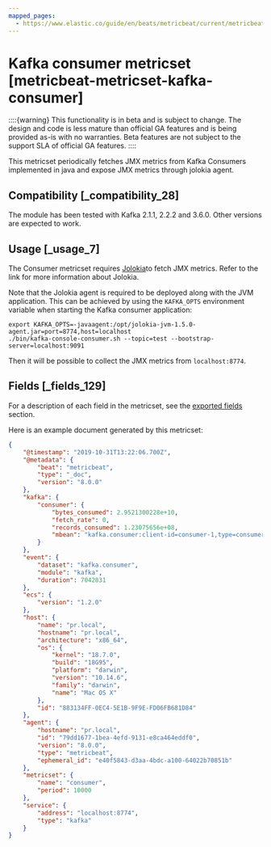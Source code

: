 ```yaml
---
mapped_pages:
  - https://www.elastic.co/guide/en/beats/metricbeat/current/metricbeat-metricset-kafka-consumer.html
---
```


# Kafka consumer metricset [metricbeat-metricset-kafka-consumer]

::::{warning}
This functionality is in beta and is subject to change. The design and code is less mature than official GA features and is being provided as-is with no warranties. Beta features are not subject to the support SLA of official GA features.
::::


This metricset periodically fetches JMX metrics from Kafka Consumers implemented in java and expose JMX metrics through jolokia agent.


## Compatibility [_compatibility_28]

The module has been tested with Kafka 2.1.1, 2.2.2 and 3.6.0. Other versions are expected to work.


## Usage [_usage_7]

The Consumer metricset requires [Jolokia](/reference/metricbeat/metricbeat-module-jolokia.md)to fetch JMX metrics. Refer to the link for more information about Jolokia.

Note that the Jolokia agent is required to be deployed along with the JVM application. This can be achieved by using the `KAFKA_OPTS` environment variable when starting the Kafka consumer application:

```shell
export KAFKA_OPTS=-javaagent:/opt/jolokia-jvm-1.5.0-agent.jar=port=8774,host=localhost
./bin/kafka-console-consumer.sh --topic=test --bootstrap-server=localhost:9091
```

Then it will be possible to collect the JMX metrics from `localhost:8774`.

## Fields [_fields_129]

For a description of each field in the metricset, see the [exported fields](/reference/metricbeat/exported-fields-kafka.md) section.

Here is an example document generated by this metricset:

```json
{
    "@timestamp": "2019-10-31T13:22:06.700Z",
    "@metadata": {
        "beat": "metricbeat",
        "type": "_doc",
        "version": "8.0.0"
    },
    "kafka": {
        "consumer": {
            "bytes_consumed": 2.9521300228e+10,
            "fetch_rate": 0,
            "records_consumed": 1.23075656e+08,
            "mbean": "kafka.consumer:client-id=consumer-1,type=consumer-fetch-manager-metrics"
        }
    },
    "event": {
        "dataset": "kafka.consumer",
        "module": "kafka",
        "duration": 7042831
    },
    "ecs": {
        "version": "1.2.0"
    },
    "host": {
        "name": "pr.local",
        "hostname": "pr.local",
        "architecture": "x86_64",
        "os": {
            "kernel": "18.7.0",
            "build": "18G95",
            "platform": "darwin",
            "version": "10.14.6",
            "family": "darwin",
            "name": "Mac OS X"
        },
        "id": "883134FF-0EC4-5E1B-9F9E-FD06FB681D84"
    },
    "agent": {
        "hostname": "pr.local",
        "id": "79dd1677-1bea-4efd-9131-e8ca464eddf0",
        "version": "8.0.0",
        "type": "metricbeat",
        "ephemeral_id": "e40f5843-d3aa-4bdc-a100-64022b70851b"
    },
    "metricset": {
        "name": "consumer",
        "period": 10000
    },
    "service": {
        "address": "localhost:8774",
        "type": "kafka"
    }
}
```


